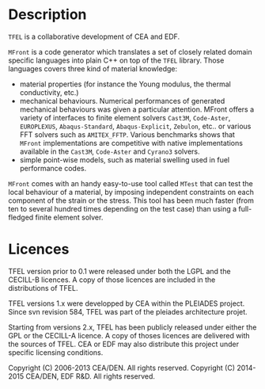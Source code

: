 # Description

`TFEL` is a collaborative development of CEA and EDF.

`MFront` is a code generator which translates a set of closely related
domain specific languages into plain C++ on top of the `TFEL`
library. Those languages covers three kind of material knowledge:

- material properties (for instance the
  Young modulus, the thermal conductivity, etc.)
- mechanical behaviours. Numerical performances of generated
  mechanical behaviours was given a particular attention. MFront
  offers a variety of interfaces to finite element solvers `Cast3M`,
  `Code-Aster`, `EUROPLEXUS`, `Abaqus-Standard`, `Abaqus-Explicit`,
  `Zebulon`, etc.. or various FFT solvers such as
  `AMITEX_FFTP`. Various benchmarks shows that `MFront`
  implementations are competitive with native implementations
  available in the `Cast3M`, `Code-Aster` and `Cyrano3` solvers.
- simple point-wise models, such as material swelling
  used in fuel performance codes.

`MFront` comes with an handy easy-to-use tool called `MTest` that can
test the local behaviour of a material, by imposing independent
constraints on each component of the strain or the stress. This tool
has been much faster (from ten to several hundred times depending on
the test case) than using a full-fledged finite element solver.

# Licences

TFEL version prior to 0.1 were released under both the LGPL and the
CECILL-B licences. A copy of those licences are included in the
distributions of TFEL.

TFEL versions 1.x were developped by CEA within the PLEIADES
project. Since svn revision 584, TFEL was part of the pleiades
architecture projet.

Starting from versions 2.x, TFEL has been publicly released under
either the GPL or the CECILL-A licence. A copy of thoses licences are
delivered with the sources of TFEL. CEA or EDF may also distribute
this project under specific licensing conditions.

Copyright (C) 2006-2013 CEA/DEN. All rights reserved. 
Copyright (C) 2014-2015 CEA/DEN, EDF R&D. All rights reserved. 

